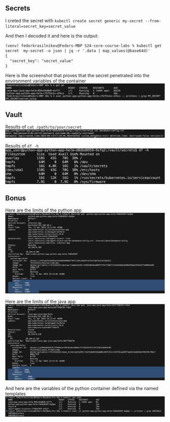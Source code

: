 ## Secrets 

I creted the secret with `kubectl create secret generic my-secret --from-literal=secret_key=secret_value` 

And then I decoded it and here is the output: 
```
(venv) fedorkrasilnikov@Fedors-MBP S24-core-course-labs % kubectl get secret  my-secret -o json | jq -r '.data | map_values(@base64d)' 
{
  "secret_key": "secret_value"
}
```

Here is the screenshot that proves that the secret penetrated into the environment variables of the container
![screenshot](pics/secret_env.png)

## Vault

Results of `cat /path/to/your/secret`
![screenshot](pics/cat-results.png)

Results of `df -h`
![screenshot](pics/df-results.png)

## Bonus 

Here are the limits of the python app 
![screenshot](pics/limits1.png)

Here are the limits of the java app 
![screenshot](pics/limits2.png)

And here are the variables of the python container defined via the named templates 
![screenshot](pics/vars-temp.png)